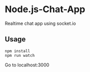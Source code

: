 # Node.js-Chat-App
Realtime chat app using socket.io 
## Usage
```
npm install
npm run watch
```
Go to localhost:3000
